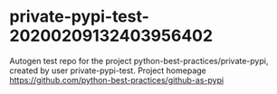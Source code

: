 # private-pypi-test-20200209132403956402
Autogen test repo for the project python-best-practices/private-pypi, created by user private-pypi-test. Project homepage https://github.com/python-best-practices/github-as-pypi
